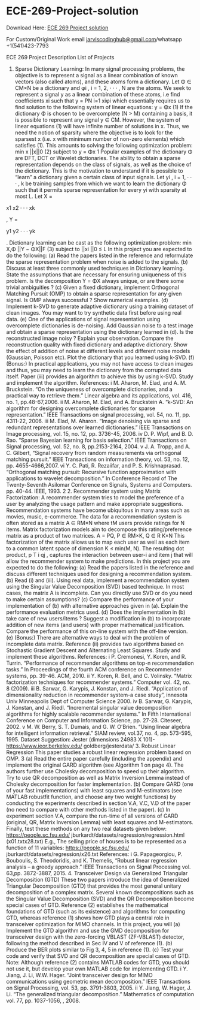 # ECE-269-Project-solution

Download Here: [ECE 269 Project solution](https://jarviscodinghub.com/assignment/ece-269-project-solution/)

For Custom/Original Work email jarviscodinghub@gmail.com/whatsapp +1(541)423-7793

ECE 269 Project Description
List of Projects
1. Sparse Dictionary Learning: In many signal processing problems, the objective is to represent a
signal as a linear combination of known vectors (also called atoms), and these atoms form a dictionary.
Let Φ ∈ CM×N be a dictionary and φi
, i = 1, 2, · · · , N are the atoms. We seek to represent a signal y
as a linear combination of these atoms, i.e find coefficients xi such that y =
PN
i=1 xiφi which essentially
requires us to find solution to the following system of linear equations:
y = Φx (1)
If the dictionary Φ is chosen to be overcomplete (N > M) containing a basis, it is possible to represent
any signal y ∈ CM. However, the system of linear equations (1) will have infinite number of solutions
in x. Thus, we need the notion of sparsity where the objective is to look for the sparsest x (i.e. x
with minimum number of non-zero elements) which satisfies (1). This amounts to solving the following
optimization problem:
min
x
||x||0 (2)
subject to y = Φx
1
Popular examples of the dictionary Φ are DFT, DCT or Wavelet dictionaries. The ability to obtain a sparse representation depends on the class of signals, as well as the choice of the dictionary.
This is the motivation to understand if it is possible to “learn” a dictionary given a certain class
of input signals. Let yi
, i = 1, · · · , k be training samples from which we want to learn the dictionary Φ such that it permits sparse representation for every yi with sparsity at most L. Let
X =

x1 x2 · · · xk

, Y =

y1 y2 · · · yk

. Dictionary learning can be cast as the following
optimization problem:
min
X,Φ
||Y − ΦX||F (3)
subject to ||xi
||0 ≤ L
In this project you are expected to do the following:
(a) Read the papers listed in the reference and reformulate the sparse representation problem when
noise is added to the signals.
(b) Discuss at least three commonly used techniques in Dictionary learning. State the assumptions
that are necessary for ensuring uniqueness of this problem. Is the decomposition Y = ΦX always
unique, or are there some trivial ambiguities ?
(c) Given a fixed dictionary, implement Orthogonal Matching Pursuit (OMP) to obtain a sparse
representation for any given signal. Is OMP always successful ? Show numerical examples.
(d) Implement k-SVD to generate adaptive dictionary using a training dataset of clean images. You
may want to try synthetic data first before using real data.
(e) One of the applications of signal representation using overcomplete dictionaries is de-noising. Add
Gaussian noise to a test image and obtain a sparse representation using the dictionary learned in
(d). Is the reconstructed image noisy ? Explain your observation. Compare the reconstruction
quality with fixed dictionary and adaptive dictionary. Show the effect of addition of noise at
different levels and different noise models (Gaussian, Poisson etc). Plot the dictionary that you
learned using k-SVD.
(f) (Bonus:) In practical applications, you may not have access to clean images and thus, you may
need to learn the dictionary from the corrupted data itself. Paper (iii) provides an algorithm to
achieve this by using k-SVD. Study and implement the algorithm.
References:
i M. Aharon, M. Elad, and A. M. Bruckstein. “On the uniqueness of overcomplete dictionaries,
and a practical way to retrieve them.” Linear algebra and its applications, vol. 416, no. 1,
pp.48-67,2006.
ii M. Aharon, M. Elad, and A. Bruckstein A. “k-SVD: An algorithm for designing overcomplete
dictionaries for sparse representation.” IEEE Transactions on signal processing, vol. 54, no. 11,
pp. 4311-22, 2006.
iii M. Elad, M. Aharon. “Image denoising via sparse and redundant representations over learned
dictionaries.” IEEE Transactions on Image processing, vol. 15, no. 12, pp. 3736-45, 2006.
iv D. P. Wipf, and B. D. Rao. “Sparse Bayesian learning for basis selection.” IEEE Transactions on
Signal processing, vol. 52, no. 8, pp.2153-2164, 2004.
v J. A. Tropp, and A. C. Gilbert, “Signal recovery from random measurements via orthogonal
matching pursuit.” IEEE Transactions on information theory, vol. 53, no. 12, pp. 4655-4666,2007.
vi Y. C. Pati, R. Rezaiifar, and P. S. Krishnaprasad. “Orthogonal matching pursuit: Recursive
function approximation with applications to wavelet decomposition.” In Conference Record of
The Twenty-Seventh Asilomar Conference on Signals, Systems and Computers. pp. 40-44. IEEE,
1993.
2
2. Recommender system using Matrix Factorization:
A recommender system tries to model the preference of a user by analyzing the usage pattern and
make appropriate suggestions. Recommendation systems have become ubiquitous in many areas such
as movies, music, e-commerce. The data for a recommendation system is often stored as a matrix
A ∈ RM×N where tM users provide ratings for N items. Matrix factorization models aim to decompose
this rating/preference matrix as a product of two matrices.
A = PQ, P ∈ RM×K, Q ∈ R
K×N
This factorization of the matrix allows us to map each user as well as each item to a common latent
space of dimension K ≤ min(M, N). The resulting dot product, p
T
i
qj , captures the interaction between
user-i and item j that will allow the recommender system to make predictions. In this project you are
expected to do the following:
(a) Read the papers listed in the reference and discuss different techniques used for designing a
recommendation system.
(b) Read (i) and (iii). Using real data, implement a recommendation system using the Singular Value
Decomposition (SVD) based technique. In most cases, the matrix A is incomplete. Can you
directly use SVD or do you need to make certain assumptions?
(c) Compare the performance of your implementation of (b) with alternative approaches given in (a).
Explain the performance evaluation metrics used.
(d) Does the implementation in (b) take care of new users/items ? Suggest a modification in (b) to
incorporate addition of new items (and users) with proper mathematical justification. Compare
the performance of this on-line system with the off-line version.
(e) (Bonus:) There are alternative ways to deal with the problem of incomplete data matrix. Reference (ii) provides two algorithms based on Stochastic Gradient Descent and Alternating Least
Squares. Study and implement these algorithms.
References:
i P. Cremonesi, Y. Koren, and R. Turrin. “Performance of recommender algorithms on top-n
recommendation tasks.” In Proceedings of the fourth ACM conference on Recommender systems,
pp. 39-46. ACM, 2010.
ii Y. Koren, R. Bell, and C. Volinsky. “Matrix factorization techniques for recommender systems.”
Computer vol. 42, no. 8 (2009).
iii B. Sarwar, G. Karypis, J. Konstan, and J. Riedl. “Application of dimensionality reduction in
recommender system-a case study”, innesota Univ Minneapolis Dept of Computer Science 2000.
iv B. Sarwar, G. Karypis, J. Konstan, and J. Riedl. “Incremental singular value decomposition algorithms for highly scalable recommender systems.” In Fifth International Conference on Computer
and Information Science, pp. 27-28. Citeseer, 2002.
v M. W. Berry, S. T. Dumais, and G. W. O’Brien. “Using linear algebra for intelligent information
retrieval.” SIAM review, vol.37, no. 4, pp. 573-595, 1995.
Dataset Suggestion: Jester (dimensions 24983 X 101)- https://www.ieor.berkeley.edu/ goldberg/jesterdata/
3. Robust Linear Regression
This paper studies a robust linear regression problem based on OMP.
3
(a) Read the entire paper carefully (including the appendix) and implement the original GARD
algorithm (see Algorithm 1 on page 4). The authors further use Cholesky decomposition to speed
up their algorithm. Try to use QR decomposition as well as Matrix Inversion Lemma instead of
Cholesky decomposition for faster implementation.
(b) Compare GARD (one of your fast implementations) with least squares and M-estimators (see
MATLAB robustfit function, and choose any two weight functions) by conducting the experiments
described in section V.A, V.C, V.D of the paper (no need to compare with other methods listed
in the paper).
(c) In experiment section V.A, compare the run-time of all versions of GARD (original, QR, Matrix Inversion Lemma) with least squares and M-estimators. Finally, test these methods on any two real
datasets given below: https://people.sc.fsu.edu/ jburkardt/datasets/regression/regression.html (x01.txtx28.txt) E.g., The selling price of houses is to be represented as a function of 11 variables:
https://people.sc.fsu.edu/ jburkardt/datasets/regression/x26.txt
References:
i G. Papageorgiou, P. Bouboulis, S. Theodoridis, and K. Themelis, “Robust linear regression analysis – a greedy approach.” IEEE Transactions on Signal Processing vol. 63,pp. 3872-3887, 2015.
4. Transceiver Design via Generalized Triangular Decomposition (GTD)
These two papers introduce the idea of Generalized Triangular Decomposition (GTD) that provides the
most general unitary decomposition of a complex matrix. Several known decompositions such as the
Singular Value Decomposition (SVD) and the QR Decomposition become special cases of GTD. Reference (2) establishes the mathematical foundations of GTD (such as its existence) and algorithms for
computing GTD, whereas reference (1) shows how GTD plays a central role in transceiver optimization
for MIMO channels. In this project, you will
(a) Implement the GTD algorithm and use the GMD decomposition for transceiver design with the
zero-forcing VBLAST (ZF-VBLAST) detector, following the method described in Sec IV and V
of reference (1).
(b) Produce the BER plots similar to Fig 3, 4, 5 in reference (1).
(c) Test your code and verify that SVD and QR decomposition are special cases of GTD. Note:
Although reference (2) contains MATLAB codes for GTD, you should not use it, but develop
your own MATLAB code for implementing GTD.
i Y. Jiang, J. Li, W.W. Hager. “Joint transceiver design for MIMO communications using geometric
mean decomposition.” IEEE Transactions on Signal Processing, vol. 53, pp. 3791-3803, 2005.
ii Y. Jiang, W. Hager, J. Li. “The generalized triangular decomposition.” Mathematics of computation vol. 77, pp. 1037-1056, , 2008.
